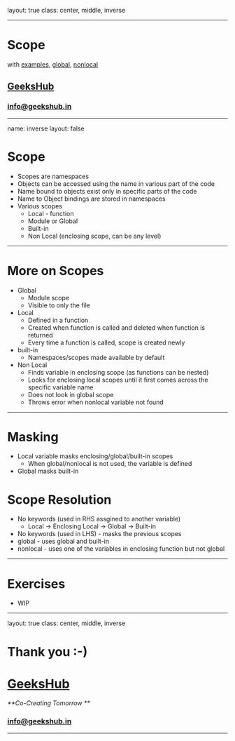 layout: true
class: center, middle, inverse

---

# Scope
with [examples](scopes.ipynb), [global](local_global_scopes.ipynb), [nonlocal](nonlocal_scope.ipynb)
## [GeeksHub](http://www.geekshub.in)
### [info@geekshub.in](mailto:info@geekshub.in)

---

name: inverse
layout: false

# Scope
* Scopes are namespaces
* Objects can be accessed using the name in various part of the code
* Name bound to objects exist only in specific parts of the code
* Name to Object bindings are stored in namespaces
* Various scopes
    * Local - function
    * Module or Global
    * Built-in
    * Non Local (enclosing scope, can be any level)

---
# More on Scopes
* Global
    * Module scope
    * Visible to only the file
* Local
    * Defined in a function
    * Created when function is called and deleted when function is returned
    * Every time a function is called, scope is created newly
* built-in
    * Namespaces/scopes made available by default
* Non Local
    * Finds variable in enclosing scope (as functions can be nested)
    * Looks for enclosing local scopes until it first comes across the specific variable name
    * Does not look in global scope
    * Throws error when nonlocal variable not found

---
# Masking
* Local variable masks enclosing/global/built-in scopes 
    * When global/nonlocal is not used, the variable is defined
* Global masks built-in

# Scope Resolution
* No keywords (used in RHS assgined to another variable) 
    * Local -> Enclosing Local -> Global -> Built-in
* No keywords (used in LHS) - masks the previous scopes
* global - uses global and built-in
* nonlocal - uses one of the variables in enclosing function but not global

---

# Exercises

* WIP

---
layout: true
class: center, middle, inverse

# Thank you :-)

# [GeeksHub](http://www.geekshub.in)
_**Co-Creating Tomorrow **_
### [info@geekshub.in](mailto:info@geekshub.in)

---